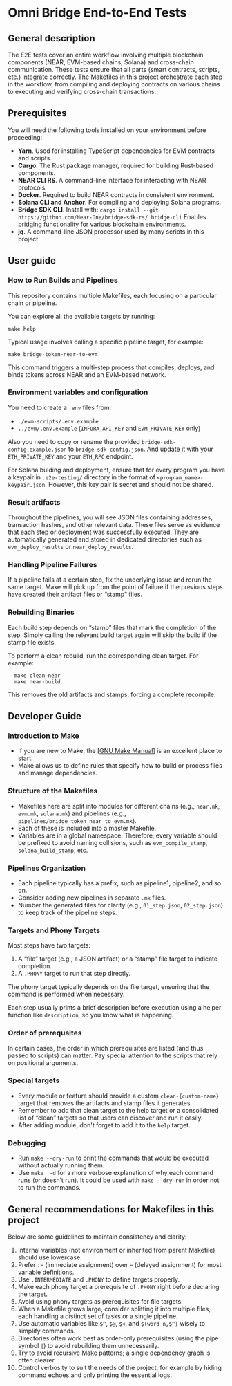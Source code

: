 # Omni Bridge End-to-End Tests

## General description

The E2E tests cover an entire workflow involving multiple blockchain components (NEAR, EVM-based chains, Solana) and cross-chain communication. These tests ensure that all parts (smart contracts, scripts, etc.) integrate correctly. The Makefiles in this project orchestrate each step in the workflow, from compiling and deploying contracts on various chains to executing and verifying cross-chain transactions.

## Prerequisites

You will need the following tools installed on your environment before proceeding:
- **Yarn**. Used for installing TypeScript dependencies for EVM contracts and scripts.
- **Cargo**. The Rust package manager, required for building Rust-based components.
- **NEAR CLI RS**. A command-line interface for interacting with NEAR protocols.
- **Docker**. Required to build NEAR contracts in consistent environment.
- **Solana CLI and Anchor**. For compiling and deploying Solana programs.
- **Bridge SDK CLI**. Install with:
`cargo install --git https://github.com/Near-One/bridge-sdk-rs/ bridge-cli`
Enables bridging functionality for various blockchain environments.
- **jq**. A command-line JSON processor used by many scripts in this project.

## User guide

### How to Run Builds and Pipelines

This repository contains multiple Makefiles, each focusing on a particular chain or pipeline.

You can explore all the available targets by running:
```
make help
```

Typical usage involves calling a specific pipeline target, for example:

```
make bridge-token-near-to-evm
```

This command triggers a multi-step process that compiles, deploys, and binds tokens across NEAR and an EVM-based network.

### Environment variables and configuration

You need to create a `.env` files from:
- `./evm-scripts/.env.example`
- `../evm/.env.example` (`INFURA_API_KEY` and `EVM_PRIVATE_KEY` only)

Also you need to copy or rename the provided `bridge-sdk-config.example.json` to `bridge-sdk-config.json`. And update it with your `ETH_PRIVATE_KEY` and your `ETH_RPC` endpoint.

For Solana bulding and deployment, ensure that for every program you have a keypair in `.e2e-testing/` directory in the format of `<program_name>-keypair.json`. However, this key pair is secret and should not be shared.

### Result artifacts

Throughout the pipelines, you will see JSON files containing addresses, transaction hashes, and other relevant data.
These files serve as evidence that each step or deployment was successfully executed. They are automatically generated and stored in dedicated directories such as `evm_deploy_results` or `near_deploy_results`.

### Handling Pipeline Failures

If a pipeline fails at a certain step, fix the underlying issue and rerun the same target. Make will pick up from the point of failure if the previous steps have created their artifact files or “stamp” files.

### Rebuilding Binaries

Each build step depends on “stamp” files that mark the completion of the step. Simply calling the relevant build target again will skip the build if the stamp file exists.

To perform a clean rebuild, run the corresponding clean target. For example:
```
  make clean-near
  make near-build
```

This removes the old artifacts and stamps, forcing a complete recompile.

## Developer Guide

### Introduction to Make

- If you are new to Make, the [[GNU Make Manual](https://www.gnu.org/software/make/manual/make.html)] is an excellent place to start.
- Make allows us to define rules that specify how to build or process files and manage dependencies.


### Structure of the Makefiles

- Makefiles here are split into modules for different chains (e.g., `near.mk`, `evm.mk`, `solana.mk`) and pipelines (e.g., `pipelines/bridge_token_near_to_evm.mk`).  
- Each of these is included into a master Makefile.
- Variables are in a global namespace. Therefore, every variable should be prefixed to avoid naming collisions, such as `evm_compile_stamp`, `solana_build_stamp`, etc.

### Pipelines Organization

- Each pipeline typically has a prefix, such as pipeline1, pipeline2, and so on.
- Consider adding new pipelines in separate `.mk` files.
- Number the generated files for clarity (e.g., `01_step.json`, `02_step.json`) to keep track of the pipeline steps.

### Targets and Phony Targets

Most steps have two targets:

1. A “file” target (e.g., a JSON artifact) or a “stamp” file target to indicate completion.
2. A `.PHONY` target to run that step directly.

The phony target typically depends on the file target, ensuring that the command is performed when necessary.

Each step usually prints a brief description before execution using a helper function like `description`, so you know what is happening.

### Order of prerequsites

In certain cases, the order in which prerequisites are listed (and thus passed to scripts) can matter. Pay special attention to the scripts that rely on positional arguments.

### Special targets

- Every module or feature should provide a custom `clean-{custom-name}` target that removes the artifacts and stamp files it generates.
- Remember to add that clean target to the help target or a consolidated list of “clean” targets so that users can discover and run it easily.
- After adding module, don't forget to add it to the `help` target.

### Debugging

- Run `make --dry-run` to print the commands that would be executed without actually running them.
- Use `make  -d` for a more verbose explanation of why each command runs (or doesn’t run). It could be used with `make --dry-run` in order not to run the commands.

## General recommendations for Makefiles in this project

Below are some guidelines to maintain consistency and clarity:
1. Internal variables (not environment or inherited from parent Makefile) should use lowercase.
2. Prefer `:=` (immediate assignment) over `=` (delayed assignment) for most variable definitions.
3. Use `.INTERMEDIATE` and `.PHONY` to define targets properly.
4. Make each phony target a prerequisite of `.PHONY` right before declaring the target.
5. Avoid using phony targets as prerequisites for file targets.
6. When a Makefile grows large, consider splitting it into multiple files, each handling a distinct set of tasks or a single pipeline.
7. Use automatic variables like `$^`, `$@`, `$<`, and `$(word n,$^)` wisely to simplify commands.
8. Directories often work best as order-only prerequisites (using the pipe symbol `|`) to avoid rebuilding them unnecessarily.
9. Try to avoid recursive Make patterns; a single dependency graph is often clearer.
10. Control verbosity to suit the needs of the project, for example by hiding command echoes and only printing the essential logs.
